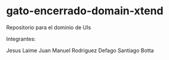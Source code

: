# gato-encerrado-domain-xtend

Repositorio para el dominio de UIs

Integrantes:

Jesus Laime
Juan Manuel Rodriguez Defago
Santiago Botta

